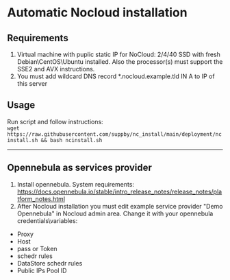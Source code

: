 # Automatic Nocloud installation

## Requirements
1. Virtual machine with puplic static IP for NoCloud: 2/4/40 SSD with fresh Debian\CentOS\Ubuntu installed. Also the processor(s) must support the SSE2 and AVX instructions.
2. You must add wildcard DNS record *.nocloud.example.tld IN A to IP of this server

## Usage
Run script and follow instructions:  
`wget https://raw.githubusercontent.com/suppby/nc_install/main/deployment/ncinstall.sh && bash ncinstall.sh`
***
## Opennebula as services provider
1. Install opennebula. System requirements: https://docs.opennebula.io/stable/intro_release_notes/release_notes/platform_notes.html
2. After Nocloud installation you must edit example service provider "Demo Opennebula" in Nocloud admin area. Change it with your opennebula credentials\variables:
- Proxy
- Host
- pass or Token
- schedr rules
- DataStore schedr rules
- Public IPs Pool ID
